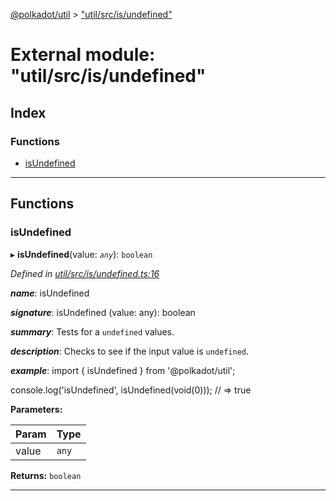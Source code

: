 [@polkadot/util](../README.md) > ["util/src/is/undefined"](../modules/_util_src_is_undefined_.md)

# External module: "util/src/is/undefined"

## Index

### Functions

* [isUndefined](_util_src_is_undefined_.md#isundefined)

---

## Functions

<a id="isundefined"></a>

###  isUndefined

▸ **isUndefined**(value: *`any`*): `boolean`

*Defined in [util/src/is/undefined.ts:16](https://github.com/polkadot-js/util/blob/7550b44/packages/util/src/is/undefined.ts#L16)*

*__name__*: isUndefined

*__signature__*: isUndefined (value: any): boolean

*__summary__*: Tests for a `undefined` values.

*__description__*: Checks to see if the input value is `undefined`.

*__example__*: import { isUndefined } from '@polkadot/util';

console.log('isUndefined', isUndefined(void(0))); // => true

**Parameters:**

| Param | Type |
| ------ | ------ |
| value | `any` |

**Returns:** `boolean`

___

